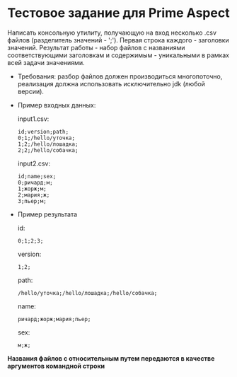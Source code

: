 # Тестовое задание для Prime Aspect

Написать консольную утилиту, получающую на вход несколько .csv файлов (разделитель значений - ';').
Первая строка каждого - заголовки значений. Результат работы - набор файлов с названиями соответствующими заголовкам и содержимым - уникальными в рамках всей задачи значениями.

* Требования: 
разбор файлов должен производиться многопоточно, реализация должна использовать исключительно jdk (любой версии).

* Пример входных данных: 

  input1.csv:

      id;version;path;
      0;1;/hello/уточка;
      1;2;/hello/лошадка;
      2;2;/hello/собачка;
      
  input2.csv:
  
      id;name;sex;
      0;ричард;м;
      1;жорж;м;
      2;мария;ж;
      3;пьер;м;

* Пример результата 

  id:
  
      0;1;2;3;
      
  version:

      1;2;
      
  path:

      /hello/уточка;/hello/лошадка;/hello/собачка;
      
  name:
  
      ричард;жорж;мария;пьер;
      
  sex:
  
      м;ж;

**Названия файлов с относительным путем передаются в качестве аргументов командной строки**